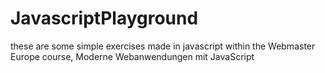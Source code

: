 # JavascriptPlayground
these are some simple exercises made in javascript within the Webmaster Europe course, Moderne Webanwendungen mit JavaScript
